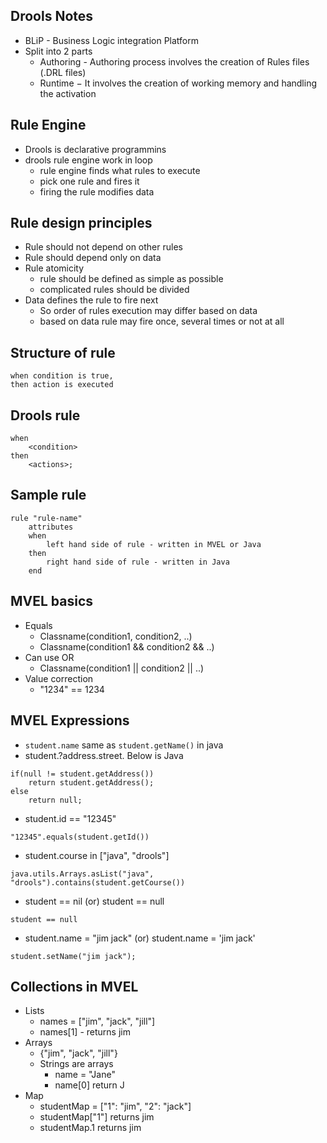 ## Drools Notes
* BLiP - Business Logic integration Platform
* Split into 2 parts
	* Authoring - Authoring process involves the creation of Rules files (.DRL files)
	* Runtime − It involves the creation of working memory and handling the activation

## Rule Engine
* Drools is declarative programmins
* drools rule engine work in loop
	* rule engine finds what rules to execute
	* pick one rule and fires it
	* firing the rule modifies data

## Rule design principles
* Rule should not depend on other rules
* Rule should depend only on data
* Rule atomicity
	* rule should be defined as simple as possible
	* complicated rules should be divided
* Data defines the rule to fire next
	* So order of rules execution may differ based on data
	* based on data rule may fire once, several times or not at all

## Structure of rule
```
when condition is true,
then action is executed
```

## Drools rule
```
when
	<condition>
then
	<actions>;
```

## Sample rule
```
rule "rule-name"
	attributes
	when
		left hand side of rule - written in MVEL or Java
	then
		right hand side of rule - written in Java
	end
```

## MVEL basics
* Equals
	* Classname(condition1, condition2, ..)
	* Classname(condition1 && condition2 && ..)
* Can use OR
	* Classname(condition1 || condition2 || ..)
* Value correction
	* "1234" == 1234
	
## MVEL Expressions
* `student.name` same as `student.getName()` in java
* student.?address.street. Below is Java
```
if(null != student.getAddress())
	return student.getAddress();
else
	return null;
```
* student.id == "12345"
```
"12345".equals(student.getId())
```
* student.course in ["java", "drools"]
```
java.utils.Arrays.asList("java", "drools").contains(student.getCourse())
```
* student == nil (or) student == null
```
student == null
```
* student.name = "jim jack" (or) student.name = 'jim jack'
```
student.setName("jim jack");
```

## Collections in MVEL
* Lists
	* names = ["jim", "jack", "jill"]
	* names[1] - returns jim
* Arrays
	* {"jim", "jack", "jill"}
	* Strings are arrays
		* name = "Jane"
		* name[0] return J
* Map
	* studentMap = ["1": "jim", "2": "jack"]
	* studentMap["1"] returns jim
	* studentMap.1 returns jim